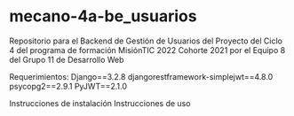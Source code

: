 # mecano-4a-be_usuarios
Repositorio para el Backend de Gestión de Usuarios del Proyecto del Ciclo 4 del programa de formación MisiónTIC 2022 Cohorte 2021 por el Equipo 8 del Grupo 11 de Desarrollo Web

Requerimientos:
Django==3.2.8
djangorestframework-simplejwt==4.8.0
psycopg2==2.9.1
PyJWT==2.1.0

Instrucciones de instalación
Instrucciones de uso
